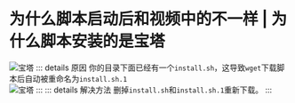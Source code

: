 # 为什么脚本启动后和视频中的不一样 | 为什么脚本安装的是宝塔
![宝塔](/bt.jpg)
::: details 原因
你的目录下面已经有一个`install.sh`，这导致`wget`下载脚本后自动被重命名为`install.sh.1`    
![宝塔](/installpath.jpg)
:::
::: details 解决方法
删掉`install.sh`和`install.sh.1`重新下载。
:::